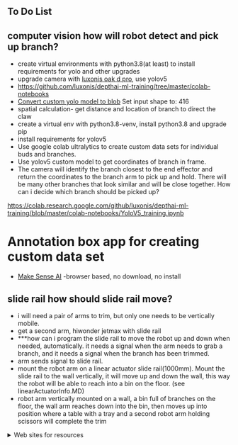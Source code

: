 ## To Do List

## computer vision how will robot detect and pick up branch?
- create virtual environments with python3.8(at least) to install requirements for yolo and other upgrades 
- upgrade camera with [luxonis oak d pro](https://www.luxonis.com), use yolov5
- https://github.com/luxonis/depthai-ml-training/tree/master/colab-notebooks
- [Convert custom yolo model to blob](https://tools.luxonis.com)  Set input shape to: 416
- spatial calculation- get distance and location of branch to direct the claw
- create a virtual env with python3.8-venv, install python3.8 and upgrade pip
- install requirements for yolov5
- Use google colab ultralytics to create custom data sets for individual buds and branches.
- Use yolov5 custom model to get coordinates of branch in frame.
- The camera will identify the branch closest to the end effector and return the coordinates to the branch arm to pick up and hold. There will be many other branches that look similar and will be close together. How can i decide which branch should be picked up?
  
  

https://colab.research.google.com/github/luxonis/depthai-ml-training/blob/master/colab-notebooks/YoloV5_training.ipynb

# Annotation box app for creating custom data set
- [Make Sense AI](https://www.makesense.ai/)    -browser based, no download, no install



## slide rail how should slide rail move?
- i will need a pair of arms to trim, but only one needs to be vertically mobile.
- get a second arm, hiwonder jetmax with slide rail 
- ***how can i program the slide rail to move the robot up and down when needed, automatically. it needs a signal when the arm needs to grab a branch, and it needs a signal when the branch has been trimmed. 
- arm sends signal to slide rail. 
- mount the robot arm on a linear actuator slide rail(1000mm). Mount the slide rail to the wall vertically, it will move up and down the wall, this way the robot will be able to reach into a bin on the floor. (see linearActuatorInfo.MD)
- robot arm vertically mounted on a wall, a bin full of branches on the floor, the wall arm reaches down into the bin, then moves up into position where a table with a tray and a second robot arm holding scissors will complete the trim



<details>

<summary>Web sites for resources</summary>

- ### Camera sites
 - Camera code - https://github.com/luxonis/depthai
 - https://shop.luxonis.com/  for cameras
  
- ### 3d print sites
 - www.markforged.com

</details>
